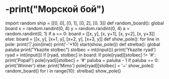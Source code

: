 # -print("Морской бой")
import random
ship = [[0, 0], [0, 1], [0, 2], [0, 3]]
def random_board():
  global board
  x = random.randint(0, 4)
  y = random.randint(0, 4)
  a = random.randint(0, 1)
  if a == 0:
    board = [[x, y], [x, y+1], [x, y+2], [x, y+3]]
  else:
    board = [[x, y], [x+1, y], [x+2, y], [x+3, y]]
def show_pole():
    for line in pole:
        print('|'.join(line))
        print('-'*10)
        start(show_pole())
    def strelba():
        global paluba
        print("Ykazite stolbec")
        stolbec = int(input())
        print('Ykazite ryad')
        ryad = int(input())
        if [ryad, stolbec] in board:
            if pole[ryad][stolbec] != '#':
                print('Popal!')
                pole[ryad][stolbec] = '#'
                paluba = paluba - 1
                if paluba == 0:
                    print('Winner')
                else:
                    print('Mimo')
                    pole[ryad][stolbec] = '~'
                    show_pole()
                    random_board()
                    for i in range(10):
                        strelba()
                        show_pole()
